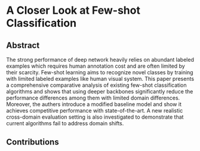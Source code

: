# A Closer Look at Few-shot Classification

## Abstract
The strong performance of deep network heavily relies on abundant labeled examples which requires human annotation cost and are often limited by their scarcity. Few-shot learning aims to recognize novel classes by training with limited labeled examples like human visual system. This paper presents a comprehensive comparative analysis of existing few-shot classification algorithms and shows that using deeper backbones significantly reduce the performance differences among them with limited domain differences. Moreover, the authers introduce a modified baseline model and show it achieves competitive performance with state-of-the-art. A new realistic cross-domain evaluation setting is also investigated to demonstrate that current algorithms fail to address domain shifts. 

## Contributions
